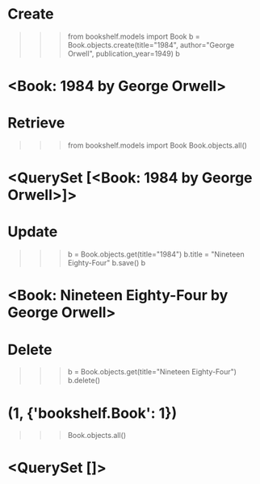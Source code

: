 # Create
>>> from bookshelf.models import Book
>>> b = Book.objects.create(title="1984", author="George Orwell", publication_year=1949)
>>> b
# <Book: 1984 by George Orwell>

# Retrieve
>>> from bookshelf.models import Book
>>> Book.objects.all()
# <QuerySet [<Book: 1984 by George Orwell>]>

# Update
>>> b = Book.objects.get(title="1984")
>>> b.title = "Nineteen Eighty-Four"
>>> b.save()
>>> b
# <Book: Nineteen Eighty-Four by George Orwell>

# Delete
>>> b = Book.objects.get(title="Nineteen Eighty-Four")
>>> b.delete()
# (1, {'bookshelf.Book': 1})
>>> Book.objects.all()
# <QuerySet []>
